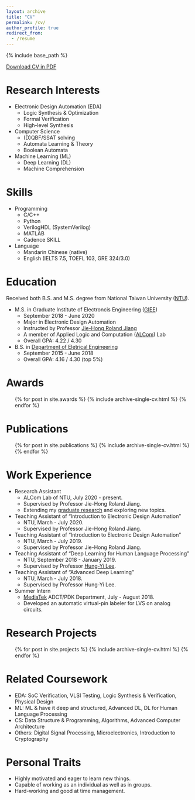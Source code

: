 ```yaml
---
layout: archive
title: "CV"
permalink: /cv/
author_profile: true
redirect_from:
  - /resume
---
```


{% include base_path %}

[Download CV in PDF](http://b04901112.github.io/files/CV.pdf)

Research Interests
======
* Electronic Design Automation (EDA)
  * Logic Synthesis & Optimization
  * Formal Verification
  * High-level Synthesis
* Computer Science
  * (D)QBF/SSAT solving
  * Automata Learning & Theory
  * Boolean Automata
* Machine Learning (ML)
  * Deep Learning (DL)
  * Machine Comprehension

Skills
======
* Programming
  * C/C++
  * Python
  * VerilogHDL (SystemVerilog)
  * MATLAB
  * Cadence SKILL
* Language
  *  Mandarin Chinese (native)
  * English (IELTS 7.5, TOEFL 103, GRE 324/3.0)

Education
======
Received both B.S. and M.S. degree from National Taiwan University ([NTU](https://www.ntu.edu.tw/)).
* M.S. in Graduate Institute of Electroncis Engineering ([GIEE](https://giee.ntu.edu.tw/))
  * September 2018 - June 2020
  * Major in Electronic Design Automation
  * Instructed by Professor [Jie-Hong Roland Jiang](http://cc.ee.ntu.edu.tw/~jhjiang/)
  * A member of Applied Logic and Computation ([ALCom](http://alcom.ee.ntu.edu.tw/)) Lab
  * Overall GPA: 4.22 / 4.30
* B.S. in [Department of Eletrical Engineering](https://www.ee.ntu.edu.tw/)
  * September 2015 - June 2018
  * Overall GPA: 4.16 / 4.30 (top 5%)

Awards
======
  <ul>{% for post in site.awards %}
    {% include archive-single-cv.html %}
  {% endfor %}</ul>

Publications
======
  <ul>{% for post in site.publications %}
    {% include archive-single-cv.html %}
  {% endfor %}</ul>

Work Experience
======
* Research Assistant
  * ALCom Lab of NTU, July 2020 - present.
  * Supervised by Professor Jie-Hong Roland Jiang.
  * Extending my [graduate research](https://b04901112.github.io/publication/2020-06-thesis) and exploring new topics.  
* Teaching Assistant of “Introduction to Electronic Design Automation”
  * NTU, March - July 2020.
  * Supervised by Professor Jie-Hong Roland Jiang.
* Teaching Assistant of “Introduction to Electronic Design Automation”
  * NTU, March - July 2019.
  * Supervised by Professor Jie-Hong Roland Jiang.
* Teaching Assistant of “Deep Learning for Human Language Processing”
  * NTU, September 2018 - January 2019.
  * Supervised by Professor [Hung-Yi Lee](https://speech.ee.ntu.edu.tw/~tlkagk/).
* Teaching Assistant of “Advanced Deep Learning”
  * NTU, March - July 2018.
  * Supervised by Professor Hung-Yi Lee.
* Summer Intern
  * [MediaTek](https://www.mediatek.tw/) ADCT/PDK Department, July - August 2018.
  * Developed an automatic virtual-pin labeler for LVS on analog circuits.

Research Projects
======
  <ul>{% for post in site.projects %}
    {% include archive-single-cv.html %}
  {% endfor %}</ul>
  
Related Coursework
======
* EDA: SoC Verification, VLSI Testing, Logic Synthesis & Verification, Physical Design
* ML: ML & have it deep and structured, Advanced DL, DL for Human Language Processing
* CS: Data Structure & Programming, Algorithms, Advanced Computer Architecture
* Others: Digital Signal Processing, Microelectronics, Introduction to Cryptography

Personal Traits
======
* Highly motivated and eager to learn new things.
* Capable of working as an individual as well as in groups.
* Hard-working and good at time management.